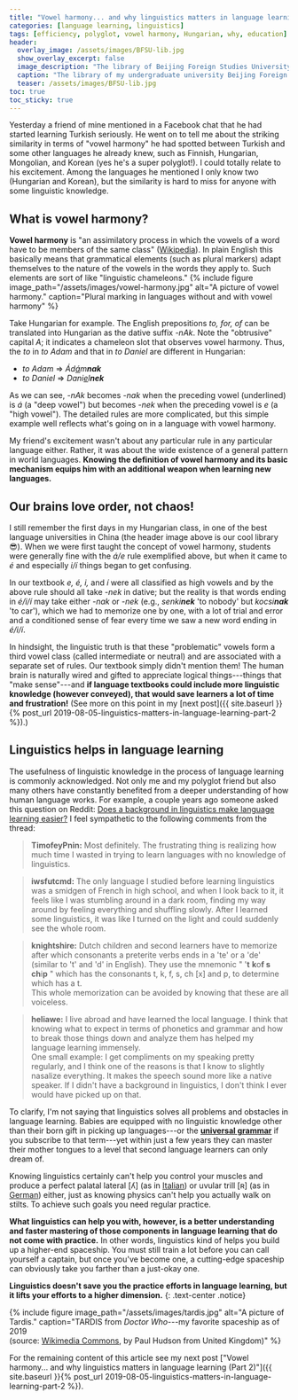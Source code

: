```yaml
---
title: "Vowel harmony... and why linguistics matters in language learning (Part 1)"
categories: [language learning, linguistics]
tags: [efficiency, polyglot, vowel harmony, Hungarian, why, education]
header:
  overlay_image: /assets/images/BFSU-lib.jpg
  show_overlay_excerpt: false
  image_description: "The library of Beijing Foreign Studies University."
  caption: "The library of my undergraduate university Beijing Foreign Studies University (source: [Wikimedia Commons](https://commons.wikimedia.org/wiki/File:Library_of_Beijing_Foreign_Studies_University,_multilingual_decorative_wall,_Nov_2016.jpg))"
  teaser: /assets/images/BFSU-lib.jpg
toc: true
toc_sticky: true
---
```


Yesterday a friend of mine mentioned in a Facebook chat that he had started learning Turkish seriously. He went on to tell me about the striking similarity in terms of "vowel harmony" he had spotted between Turkish and some other languages he already knew, such as Finnish, Hungarian, Mongolian, and Korean (yes he's a super polyglot!). I could totally relate to his excitement. Among the languages he mentioned I only know two (Hungarian and Korean), but the similarity is hard to miss for anyone with some linguistic knowledge.

## What is vowel harmony?
**Vowel harmony** is "an assimilatory process in which the vowels of a word have to be members of the same class" ([Wikipedia](https://en.wikipedia.org/wiki/Vowel_harmony)). In plain English this basically means that grammatical elements (such as plural markers) adapt themselves to the nature of the vowels in the words they apply to. Such elements are sort of like "linguistic chameleons."
{% include figure image_path="/assets/images/vowel-harmony.jpg" alt="A picture of vowel harmony." caption="Plural marking in languages without and with vowel harmony" %}

Take Hungarian for example. The English prepositions _to, for, of_ can be translated into Hungarian as the dative suffix _-nAk_. Note the "obtrusive" capital _A_; it indicates a chameleon slot that observes vowel harmony. Thus, the _to_ in _to Adam_ and that in _to Daniel_ are different in Hungarian:
- _to Adam_ => _&Aacute;d<u>&aacute;</u>m**nak**_
- _to Daniel_ => _Dani<u>e</u>l**nek**_

As we can see, _-nAk_ becomes _-nak_ when the preceding vowel (underlined) is _&aacute;_ (a "deep vowel") but becomes _-nek_ when the preceding vowel is _e_ (a "high vowel"). The detailed rules are more complicated, but this simple example well reflects what's going on in a language with vowel harmony.

My friend's excitement wasn't about any particular rule in any particular language either. Rather, it was about the wide existence of a general pattern in world languages. **Knowing the definition of vowel harmony and its basic mechanism equips him with an additional weapon when learning new languages.**  

## Our brains love order, not chaos!
I still remember the first days in my Hungarian class, in one of the best language universities in China (the header image above is our cool library 😎). When we were first taught the concept of vowel harmony, students were generally fine with the _&aacute;/e_ rule exemplified above, but when it came to _&eacute;_ and especially _i/&iacute;_ things began to get confusing.

In our textbook _e, &eacute;, i,_ and _&iacute;_ were all classified as high vowels and by the above rule should all take _-nek_ in dative; but the reality is that words ending in _&eacute;/i/&iacute;_ may take either _-nak_ or _-nek_ (e.g., _senki**nek**_ 'to nobody' but _kocsi**nak**_ 'to car'), which we had to memorize one by one, with a lot of trial and error and a conditioned sense of fear every time we saw a new word ending in _&eacute;/i/&iacute;_.

In hindsight, the linguistic truth is that these "problematic" vowels form a third vowel class (called intermediate or neutral) and are associated with a separate set of rules. Our textbook simply didn't mention them! The human brain is naturally wired and gifted to appreciate logical things---things that "make sense"---and **if language textbooks could include more linguistic knowledge (however conveyed), that would save learners a lot of time and frustration!** (See more on this point in my [next post]({{ site.baseurl }}{% post_url 2019-08-05-linguistics-matters-in-language-learning-part-2 %}).)

## Linguistics helps in language learning
The usefulness of linguistic knowledge in the process of language learning is commonly acknowledged. Not only me and my polyglot friend but also many others have constantly benefited from a deeper understanding of how human language works. For example, a couple years ago someone asked this question on Reddit: [Does a background in linguistics make language learning easier?](https://www.reddit.com/r/linguistics/comments/1ehn7c/does_a_background_in_linguistics_make_language/) I feel sympathetic to the following comments from the thread:
> **TimofeyPnin:** Most definitely. The frustrating thing is realizing how much time I wasted in trying to learn languages with no knowledge of linguistics.

> **iwsfutcmd:** The only language I studied before learning linguistics was a smidgen of French in high school, and when I look back to it, it feels like I was stumbling around in a dark room, finding my way around by feeling everything and shuffling slowly. After I learned some linguistics, it was like I turned on the light and could suddenly see the whole room.

> **knightshire:** Dutch children and second learners have to memorize after which consonants a preterite verbs ends in a 'te' or a 'de' (similar to 't' and 'd' in English). They use the mnemonic " '**t** **k**o**f s** **ch**i**p** " which has the consonants t, k, f, s, ch [x] and p, to determine which has a t.<br>This whole memorization can be avoided by knowing that these are all voiceless.

> <a id="heliawe"></a>**heliawe:** I live abroad and have learned the local language. I think that knowing what to expect in terms of phonetics and grammar and how to break those things down and analyze them has helped my language learning immensely.<br> One small example: I get compliments on my speaking pretty regularly, and I think one of the reasons is that I know to slightly nasalize everything. It makes the speech sound more like a native speaker. If I didn't have a background in linguistics, I don't think I ever would have picked up on that.

To clarify, I'm not saying that linguistics solves all problems and obstacles in language learning. Babies are equipped with no linguistic knowledge other than their born gift in picking up languages---or the **[universal grammar](https://en.wikipedia.org/wiki/Universal_grammar)** if you subscribe to that term---yet within just a few years they can master their mother tongues to a level that second language learners can only dream of.

Knowing linguistics certainly can't help you control your muscles and produce a perfect palatal lateral [&#654;] (as in [Italian](https://www.youtube.com/watch?v=vk7RY9NEsWQ)) or uvular trill [&#640;] (as in [German](https://www.youtube.com/watch?v=gfF_Qgtms_U)) either, just as knowing physics can't help you actually walk on stilts. To achieve such goals you need regular practice.

**What linguistics can help you with, however, is a better understanding and faster mastering of those components in language learning that do not come with practice.** In other words, linguistics kind of helps you build up a higher-end spaceship. You must still train a lot before you can call yourself a captain, but once you've become one, a cutting-edge spaceship can obviously take you farther than a just-okay one.

**Linguistics doesn't save you the practice efforts in language learning, but it lifts your efforts to a higher dimension.**
{: .text-center .notice}

{% include figure image_path="/assets/images/tardis.jpg" alt="A picture of Tardis." caption="TARDIS from _Doctor Who_---my favorite spaceship as of 2019<br>(source: [Wikimedia Commons](https://commons.wikimedia.org/w/index.php?curid=58248796), by Paul Hudson from United Kingdom)" %}

For the remaining content of this article see my next post ["Vowel harmony... and why linguistics matters in language learning (Part 2)"]({{ site.baseurl }}{% post_url 2019-08-05-linguistics-matters-in-language-learning-part-2 %}).
